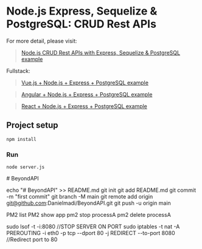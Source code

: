 # Node.js Express, Sequelize & PostgreSQL: CRUD Rest APIs

For more detail, please visit:
> [Node.js CRUD Rest APIs with Express, Sequelize & PostgreSQL example](https://bezkoder.com/node-express-sequelize-postgresql/)

Fullstack:
> [Vue.js + Node.js + Express + PostgreSQL example](https://bezkoder.com/vue-node-express-postgresql/)

> [Angular + Node.js + Express + PostgreSQL example](https://bezkoder.com/angular-node-express-postgresql/)

> [React + Node.js + Express + PostgreSQL example](https://bezkoder.com/react-node-express-postgresql/)

## Project setup
```
npm install
```

### Run
```
node server.js
```
#   B e y o n d A P I 
 
 

echo "# BeyondAPI" >> README.md
git init
git add README.md
git commit -m "first commit"
git branch -M main
git remote add origin git@github.com:Danielmadi/BeyondAPI.git
git push -u origin main

PM2 list
PM2 show app 
pm2 stop processA
pm2 delete processA

sudo lsof -t -i:8080    //STOP SERVER ON PORT
sudo iptables -t nat -A PREROUTING -i eth0 -p tcp --dport 80 -j REDIRECT --to-port 8080   //Redirect port to 80